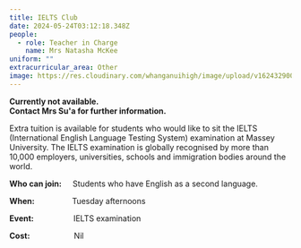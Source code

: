```yaml
---
title: IELTS Club
date: 2024-05-24T03:12:18.348Z
people:
  - role: Teacher in Charge
    name: Mrs Natasha McKee
uniform: ""
extracurricular_area: Other
image: https://res.cloudinary.com/whanganuihigh/image/upload/v1624329005/Performing%20Arts/IELTS.png
---
```

**Currently not available.**  
**Contact Mrs Su'a for further information.**



Extra tuition is available for students who would like to sit the IELTS (International English Language Testing System) examination at Massey University. The IELTS examination is globally recognised by more than 10,000 employers, universities, schools and immigration bodies around the world.

**Who can join:**     Students who have English as a second language.

**When:**                 Tuesday afternoons

**Event:**                  IELTS examination

**Cost:**                    Nil
